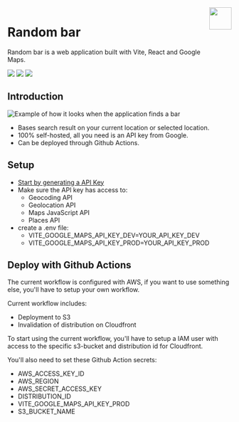 <a href="https://random-bar.niklashansen.dev">
  <img align="right" width="50" height="50" style="margin-bottom:50px;" src="https://random-bar.niklashansen.dev/assets/pin-3.8ca7dbdb.svg" />
</a>

# Random bar
Random bar is a web application built with Vite, React and Google Maps.

<p>
<img src="https://img.shields.io/badge/Amazon_AWS-FF9900?style=for-the-badge&logo=amazonaws&logoColor=white" />
<img src="https://img.shields.io/badge/React-20232A?style=for-the-badge&logo=react&logoColor=61DAFB" />
<img src="https://img.shields.io/badge/Vite-B73BFE?style=for-the-badge&logo=vite&logoColor=FFD62E" />
</p>


## Introduction

![Example of how it looks when the application finds a bar](https://random-bar.niklashansen.dev/linking.png)

- Bases search result on your current location or selected location.
- 100% self-hosted, all you need is an API key from Google.
- Can be deployed through Github Actions.

## Setup
-  [Start by generating a API Key](https://console.cloud.google.com/apis/credentials)
-  Make sure the API key has access to:
    - Geocoding API
    - Geolocation API
    - Maps JavaScript API
    - Places API 
- create a .env file:
    - VITE_GOOGLE_MAPS_API_KEY_DEV=YOUR_API_KEY_DEV
    - VITE_GOOGLE_MAPS_API_KEY_PROD=YOUR_API_KEY_PROD

## Deploy with Github Actions
The current workflow is configured with AWS, if you want to use something else, you'll have to setup your own workflow.

Current workflow includes:
  - Deployment to S3
  - Invalidation of distribution on Cloudfront
  
 To start using the current workflow, you'll have to setup a IAM user with access to the specific s3-bucket and distribution id for Cloudfront.

You'll also need to set these Github Action secrets:
  - AWS_ACCESS_KEY_ID
  - AWS_REGION
  - AWS_SECRET_ACCESS_KEY
  - DISTRIBUTION_ID
  - VITE_GOOGLE_MAPS_API_KEY_PROD
  - S3_BUCKET_NAME


